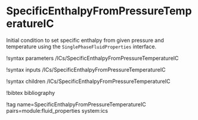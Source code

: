 # SpecificEnthalpyFromPressureTemperatureIC

Initial condition to set specific enthalpy from given pressure and temperature using the
`SinglePhaseFluidProperties` interface.

!syntax parameters /ICs/SpecificEnthalpyFromPressureTemperatureIC

!syntax inputs /ICs/SpecificEnthalpyFromPressureTemperatureIC

!syntax children /ICs/SpecificEnthalpyFromPressureTemperatureIC

!bibtex bibliography

!tag name=SpecificEnthalpyFromPressureTemperatureIC pairs=module:fluid_properties system:ics
